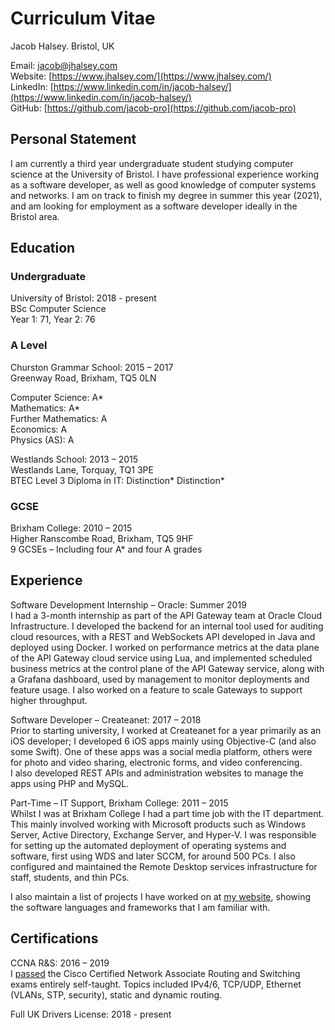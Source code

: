 # Curriculum Vitae

Jacob Halsey. Bristol, UK

Email: [jacob@jhalsey.com](mailto:jacob@jhalsey.com) \
Website: [https://www.jhalsey.com/](https://www.jhalsey.com/) \
LinkedIn: [https://www.linkedin.com/in/jacob-halsey/](https://www.linkedin.com/in/jacob-halsey/) \
GitHub: [https://github.com/jacob-pro](https://github.com/jacob-pro)

## Personal Statement

I am currently a third year undergraduate student studying computer science at the University
of Bristol. I have professional experience working as a software developer, as well as good
knowledge of computer systems and networks. I am on track to finish my degree in summer this
year (2021), and am looking for employment as a software developer ideally in the Bristol area.

## Education

### Undergraduate

University of Bristol: 2018 - present \
BSc Computer Science \
Year 1: 71, Year 2: 76

### A Level

Churston Grammar School: 2015 – 2017 \
Greenway Road, Brixham, TQ5 0LN

Computer Science: A* \
Mathematics: A* \
Further Mathematics: A \
Economics: A \
Physics (AS): A

Westlands School: 2013 – 2015 \
Westlands Lane, Torquay, TQ1 3PE \
BTEC Level 3 Diploma in IT: Distinction* Distinction*

### GCSE

Brixham College: 2010 – 2015 \
Higher Ranscombe Road, Brixham, TQ5 9HF \
9 GCSEs – Including four A* and four A grades

## Experience

Software Development Internship – Oracle: Summer 2019 \
I had a 3-month internship as part of the API Gateway team at Oracle Cloud Infrastructure. 
I developed the backend for an internal tool used for auditing cloud resources, with a REST and WebSockets API developed in Java and deployed using Docker. 
I worked on performance metrics at the data plane of the API Gateway cloud service using Lua, 
and implemented scheduled business metrics at the control plane of the API Gateway service, 
along with a Grafana dashboard, used by management to monitor deployments and feature usage. 
I also worked on a feature to scale Gateways to support higher throughput.

Software Developer – Createanet: 2017 – 2018 \
Prior to starting university, I worked at Createanet for a year primarily as an iOS developer; I developed 6 iOS apps mainly using Objective-C (and also some Swift). 
One of these apps was a social media platform, others were for photo and video sharing, electronic forms, and video conferencing.  
I also developed REST APIs and administration websites to manage the apps using PHP and MySQL.

Part-Time – IT Support, Brixham College: 2011 – 2015 \
Whilst I was at Brixham College I had a part time job with the IT department. 
This mainly involved working with Microsoft products such as Windows Server, Active Directory, Exchange Server, and Hyper-V. 
I was responsible for setting up the automated deployment of operating systems and software, first using WDS and later SCCM, for around 500 PCs. 
I also configured and maintained the Remote Desktop services infrastructure for staff, students, and thin PCs.

I also maintain a list of projects I have worked on at [my website](./projects.md), showing the software languages and frameworks that I am familiar with.

## Certifications

CCNA R&S: 2016 – 2019 \
I [passed](https://www.youracclaim.com/badges/a6762ff6-7d76-4c09-95b1-bcee09c4586b/public_url) the Cisco Certified Network Associate Routing and Switching exams entirely self-taught. 
Topics included IPv4/6, TCP/UDP, Ethernet (VLANs, STP, security), static and dynamic routing.

Full UK Drivers License: 2018 - present

